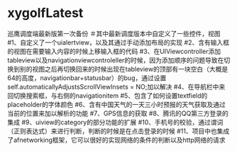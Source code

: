 # xygolfLatest
巡鹰调度端最新版第一次备份
＃其中最新调度版本中自定义了一些控件，视图
#1、自定义了一个uialertview，以及其通过手动添加布局的实现
#2、含有输入框的视图在需要输入内容的时候上移输入框的代码
#3、在UIViewcontroller添加tableview以及navigationviewcontroleller的时候，因为添加顺序的问题导致在切换到别的视图之后再切换回来的时候出现在tableview的顶部有一块空白（大概是64的高度，navigationbar+statusbar）的bug，通过设置self.automaticallyAdjustsScrollViewInsets = NO;加以解决
#4、在导航栏中来回切换搜索框，与右侧的navigationitem
#5、包含了如何设置textfield的placeholder的字体颜色
#6、含有中国天气的一天三小时预报的天气获取及通过当前的位置来加以解析的功能
#7、GPS信息的获取
#8、腾讯的QQ第三方登录的集成
#9、uiview的category的部分功能的扩展
#10、手机号的校验，通过谓词（正则表达式）来进行判断，判断的时候是在点击登录的时候
#11、项目中也集成了afnetworking框架，它可以很好的实现网络的条件的判断以及http网络的请求
